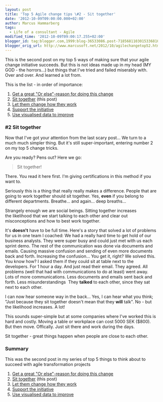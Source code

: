 ```yaml
---
layout: post
title: 'Top 5 Agile change tips \#2 - Sit together'
date: '2012-10-09T09:00:00.000+02:00'
author: Marcus Hammarberg
tags:
  - Life of a consultant - Agile
modified_time: '2012-10-09T09:00:17.255+02:00'
blogger_id: tag:blogger.com,1999:blog-36533086.post-7185681103015336810
blogger_orig_url: http://www.marcusoft.net/2012/10/agilechangetop52.html
---
```


This is the second post on my top 5 ways of making sure that your
agile change initiative succeeds. But this is not ideas made up in my
head (MY GOD - the horrors...) but things that I've tried and failed
miserably with. Over and over. And learned a lot from.

This is the list - in order of importance:


1.  <a href="http://www.marcusoft.net/2012/10/agilechangetop51.html"
    target="_blank">Get a great "Or else"-reason for doing this change</a>
2.  <a href="http://www.marcusoft.net/2012/10/agilechangetop52.html"
    target="_blank">Sit together</a> (this post)
3.  <a href="http://www.marcusoft.net/2012/10/agilechangetop53.html"
    target="_blank">Let them change how they work</a>
4.  <a href="http://www.marcusoft.net/2012/10/agilechangetop54.html"
    target="_blank">Support the initiative</a> 
5.  <a href="http://www.marcusoft.net/2012/10/agilechangetop55.html"
    target="_blank">Use visualised data to improve</a>




### \#2 Sit together

<div>

Now that I've got your attention from the last scary post... We turn to
a much much simpler thing. But it's still super-important, entering
number 2 on my top 5 change tricks.

</div>

<div>



</div>

<div>

Are you ready? Pens out? Here we go:

</div>

> Sit together!

There. You read it here first. I'm giving certifications in this method
if you want to.

Seriously this is a thing that really really makes a difference. People
that are going to work together should sit together. Yes, **even** if
you belong to different departments. Breathe... and again... deep
breaths...

Strangely enough we are social beings. Sitting together increases
the likelihood that we start talking to each other and clear out
misconceptions and how to best work together.

It's **doesn't** have to be full time. Here's a story that solved a lot
of problems for us in one team I coached:
We had a really hard time to get hold of our business analysts. They
were super busy and could just met with us each sprint demo. The rest of
the communication was done via documents and emails. Causing massive
confusion and sending of even more documents back and forth. Increasing
the confusion... You get it, right?
We solved this. You know how? I asked them if they could sit at table
next to the developers. For 1 hour a day. And just read their email.
They agreed.
All problems (well that had with communications to do at least) went
away. Lots of more communications. Less documents and emails sent back
and forth. Less misunderstandings  They **talked** to each other, since
they sat next to each other.

I can now hear someone way in the back... Yes, I can hear what you
think; "Just because they sit together doesn't mean that they **will**
talk". No - but the likelihood increases. A lot!

This sounds super-simple but at some companies where I've worked this is
hard and costly. Moving a table or workplace can cost 5000 SEK ($800).
But then move. Offically. Just sit there and work during the days.

Sit together - great things happen when people are close to each
other.

### Summary

<div>

This was the second post in my series of top 5 things to think about to
succeed with agile transformation projects


1.  <a href="http://www.marcusoft.net/2012/10/agilechangetop51.html"
    target="_blank">Get a great "Or else"-reason for doing this change</a>
2.  <a href="http://www.marcusoft.net/2012/10/agilechangetop52.html"
    target="_blank">Sit together</a> (this post)
3.  <a href="http://www.marcusoft.net/2012/10/agilechangetop53.html"
    target="_blank">Let them change how they work</a>
4.  <a href="http://www.marcusoft.net/2012/10/agilechangetop54.html"
    target="_blank">Support the initiative</a> 
5.  <a href="http://www.marcusoft.net/2012/10/agilechangetop55.html"
    target="_blank">Use visualised data to improve</a>

</div>

<div>

</div>
